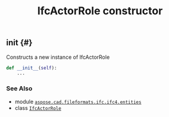 ﻿---
title: IfcActorRole constructor
second_title: Aspose.CAD for Python via .NET API References
description: 
type: docs
weight: 10
url: /aspose.cad.fileformats.ifc.ifc4.entities/ifcactorrole/__init__/
is_root: false
---

## __init__ {#}

Constructs a new instance of IfcActorRole



```python
def __init__(self):
    ...
```





### See Also
* module [`aspose.cad.fileformats.ifc.ifc4.entities`](../../)
* class [`IfcActorRole`](/cad/python-net/aspose.cad.fileformats.ifc.ifc4.entities/ifcactorrole)
